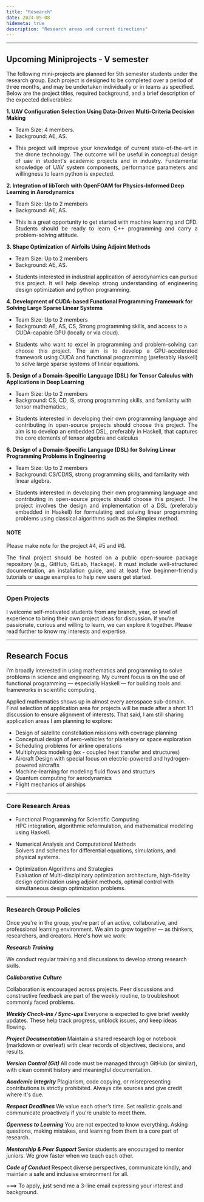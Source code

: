 ```yaml
---
title: "Research"
date: 2024-05-08
hidemeta: true
description: "Research areas and current directions"
---
```


---
## Upcoming Miniprojects - V semester

The following mini-projects are planned for 5th semester students under the research group. Each project is designed to be completed over a period of three months, and may be undertaken individually or in teams as specified. Below are the project titles, required background, and a brief description of the expected deliverables:

<strong>1. UAV Configuration Selection Using Data-Driven Multi-Criteria Decision Making</strong>
* Team Size: 4 members.
* Background: AE, AS. 
* <p align="justify">This project will improve your knowledge of current state-of-the-art in the drone technology. The outcome will be useful in conceptual design of uav in student's academic projects and in industry. Fundamental knowledge of UAV system components, performance parameters and willingness to learn python is expected.</p>

**2. Integration of libTorch with OpenFOAM for Physics-Informed Deep Learning in Aerodynamics**
* Team Size: Up to 2 members
* Background: AE, AS.
* <p align="justify">This is a great opportunity to get started with machine learning and CFD. Students should be ready to learn C++ programming and carry a problem-solving attitude.</p>

**3. Shape Optimization of Airfoils Using Adjoint Methods**
* Team Size: Up to 2 members
* Background: AE, AS.
* <p align="justify">Students interested in industrial application of aerodynamics can pursue this project. It will help develop strong understanding of engineering design optimization and python programming.</p> 

**4. Development of CUDA-based Functional Programming Framework for Solving Large Sparse Linear Systems**
* Team Size: Up to 2 members
* Background: AE, AS, CS, Strong programming skills, and access to a CUDA-capable GPU (locally or via cloud).
* <p align="justify">Students who want to excel in programming and problem-solving can choose this project. The aim is to develop a GPU-accelerated framework using CUDA and functional programming (preferably Haskell) to solve large sparse systems of linear equations.</p>

**5. Design of a Domain-Specific Language (DSL) for Tensor Calculus with Applications in Deep Learning**
* Team Size: Up to 2 members
* Background: CS, CD, IS, strong programming skills, and familarity with tensor mathematics., 
* <p align="justify">Students interested in developing their own programming language and contributing in open-source projects should choose this project. The aim is to develop an embedded DSL, preferably in Haskell, that captures the core elements of tensor algebra and calculus</p>

**6. Design of a Domain-Specific Language (DSL) for Solving Linear Programming Problems in Engineering**
* Team Size: Up to 2 members
* Background: CS/CD/IS, strong programming skills, and familarity with linear algebra.
* <p align="justify">Students interested in developing their own programming language and contributing in open-source projects should choose this project. The project involves the design and implementation of a DSL (preferably embedded in Haskell) for formulating and solving linear programming problems using classical algorithms such as the Simplex method.</p>

#### NOTE
Please make note for the project #4, #5 and #6. 
<p align="justify">The final project should be hosted on a public open-source package repository (e.g., GitHub, GitLab, Hackage). It must include well-structured documentation, an installation guide, and at least five beginner-friendly tutorials or usage examples to help new users get started.</p>

---

### Open Projects 

I welcome self-motivated students from any branch, year, or level of experience to bring their own project ideas for discussion. If you're passionate, curious and willing to learn, we can explore it together. Please read further to know my interests and expertise. 

---
## Research Focus

I’m broadly interested in using mathematics and programming to solve problems in science and engineering. My current focus is on the use of functional programming — especially Haskell — for building tools and frameworks in scientific computing.

Applied mathematics shows up in almost every aerospace sub-domain. Final selection of application area for projects will be made after a short 1:1 discussion to ensure alignment of interests. That said, I am still sharing application areas I am planning to explore:

+ Design of satellite constellation missions with coverage planning
+ Conceptual design of aero-vehicles for planetary or space exploration
+ Scheduling problems for airline operations
+ Multiphysics modeling (ex - coupled heat transfer and structures)
+ Aircraft Design with special focus on electric-powered and hydrogen-powered aircrafts
+ Machine-learning for modeling fluid flows and structurs
+ Quantum computing for aerodynamics
+ Flight mechanics of airships

---

### Core Research Areas
- Functional Programming for Scientific Computing  
  HPC integration, algorithmic reformulation, and mathematical modeling using Haskell.

- Numerical Analysis and Computational Methods  
  Solvers and schemes for differential equations, simulations, and physical systems.

- Optimization Algorithms and Strategies  
  Evaluation of Multi-disciplinary optimization architecture, high-fidelity design optimization using adjoint methods, optimal control with simultaneous design optimization problems. 

---

### Research Group Policies

Once you're in the group, you're part of an active, collaborative, and professional learning environment. We aim to grow together — as thinkers, researchers, and creators. Here's how we work:

<strong> *Research Training* </strong>

We conduct regular training and discussions to develop strong research skills.

<strong> *Collaborative Culture* </strong>

Collaboration is encouraged across projects. Peer discussions and constructive feedback are part of the weekly routine, to troubleshoot commonly faced problems.

<strong> *Weekly Check-ins / Sync-ups* </strong>
Everyone is expected to give brief weekly updates. These help track progress, unblock issues, and keep ideas flowing.

<strong> *Project Documentation* </strong>
Maintain a shared research log or notebook (markdown or overleaf) with clear records of objectives, decisions, and results.

<strong> *Version Control (Git)* </strong>
All code must be managed through GitHub (or similar), with clean commit history and meaningful documentation.

<strong> *Academic Integrity* </strong>
Plagiarism, code copying, or misrepresenting contributions is strictly prohibited. Always cite sources and give credit where it's due.

<strong> *Respect Deadlines* </strong>
We value each other’s time. Set realistic goals and communicate proactively if you're unable to meet them.

<strong> *Openness to Learning* </strong>
You are not expected to know everything. Asking questions, making mistakes, and learning from them is a core part of research.

<strong> *Mentorship & Peer Support* </strong>
Senior students are encouraged to mentor juniors. We grow faster when we teach each other.

<strong> *Code of Conduct* </strong>
Respect diverse perspectives, communicate kindly, and maintain a safe and inclusive environment for all.

===> To apply, just send me a 3-line email expressing your interest and background.
